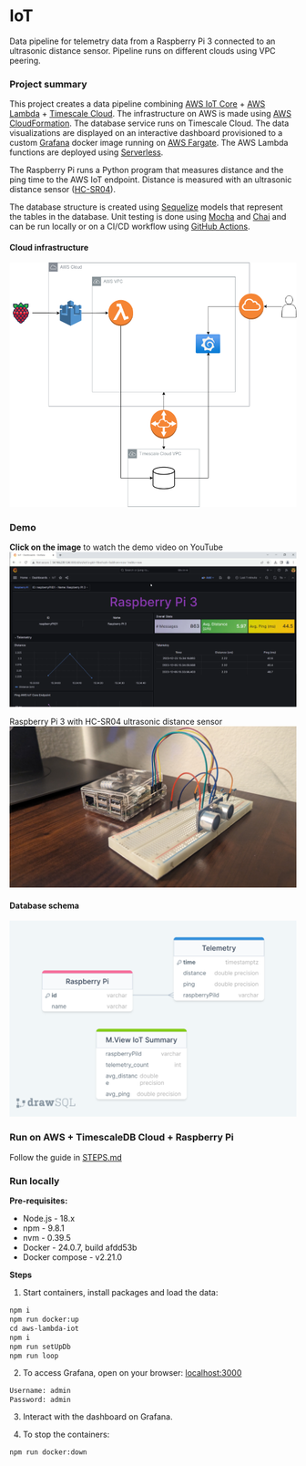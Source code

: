 # IoT

Data pipeline for telemetry data from a Raspberry Pi 3 connected to an ultrasonic distance sensor. Pipeline runs on different clouds using VPC peering. 

### Project summary

This project creates a data pipeline combining [AWS IoT Core](https://aws.amazon.com/iot-core/) + [AWS Lambda](https://www.sparkfun.com/products/15569) + [Timescale Cloud](https://www.timescale.com/). The infrastructure on AWS is made using [AWS CloudFormation](https://aws.amazon.com/cloudformation/). The database service runs on Timescale Cloud. The data visualizations are displayed on an interactive dashboard provisioned to a custom [Grafana](https://grafana.com/grafana/) docker image running on [AWS Fargate](https://aws.amazon.com/fargate/). The AWS Lambda functions are deployed using [Serverless](https://www.serverless.com/).

 The Raspberry Pi runs a Python program that measures distance and the ping time to the AWS IoT endpoint. Distance is measured with an ultrasonic distance sensor ([HC-SR04](https://www.sparkfun.com/products/15569)).
 
 The database structure is created using [Sequelize](https://sequelize.org/) models that represent the tables in the database. Unit testing is done using [Mocha](https://mochajs.org/) and [Chai](https://www.chaijs.com/) and can be run locally or on a CI/CD workflow using [GitHub Actions](https://github.com/features/actions).

#### Cloud infrastructure

![Cloud infrastructure](images/iot.drawio.png)

### Demo

**Click on the image** to watch the demo video on YouTube
[![Demo](images/iot-demo.png)](https://www.youtube.com/watch?v=fbq8nwANjpo)

Raspberry Pi 3 with HC-SR04 ultrasonic distance sensor 
![Raspberry Pi 3 with HC-SR04](images/raspberrypi.jpg)

#### Database schema

![Database schema](images/database-schema.png)


### Run on AWS + TimescaleDB Cloud + Raspberry Pi

Follow the guide in [STEPS.md](STEPS.md)

### Run locally

**Pre-requisites:**

- Node.js - 18.x
- npm - 9.8.1
- nvm - 0.39.5
- Docker - 24.0.7, build afdd53b
- Docker compose - v2.21.0

**Steps**

1. Start containers, install packages and load the data:
```console
npm i
npm run docker:up
cd aws-lambda-iot
npm i
npm run setUpDb
npm run loop
```

2. To access Grafana, open on your browser: [localhost:3000](http://localhost:3000)
```
Username: admin
Password: admin
```
3. Interact with the dashboard on Grafana.

4. To stop the containers:
```console
npm run docker:down
```